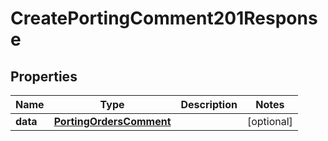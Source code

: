 

# CreatePortingComment201Response


## Properties

| Name | Type | Description | Notes |
|------------ | ------------- | ------------- | -------------|
|**data** | [**PortingOrdersComment**](PortingOrdersComment.md) |  |  [optional] |



